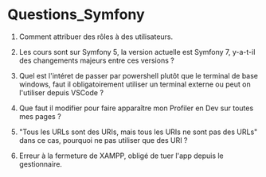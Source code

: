 # **Questions_Symfony**

1. Comment attribuer des rôles à des utilisateurs.

2. Les cours sont sur Symfony 5, la version actuelle est Symfony 7, y-a-t-il des changements majeurs entre ces versions ?

3. Quel est l'intéret de passer par powershell plutôt que le terminal de base windows, faut il obligatoirement utiliser un terminal externe ou peut on l'utiliser depuis VSCode ?

4. Que faut il modifier pour faire apparaître mon Profiler en Dev sur toutes mes pages ?

5. "Tous les URLs sont des URIs, mais tous les URIs ne sont pas des URLs" dans ce cas, pourquoi ne pas utiliser que des URI ?

6. Erreur à la fermeture de XAMPP, obligé de tuer l'app depuis le gestionnaire.
